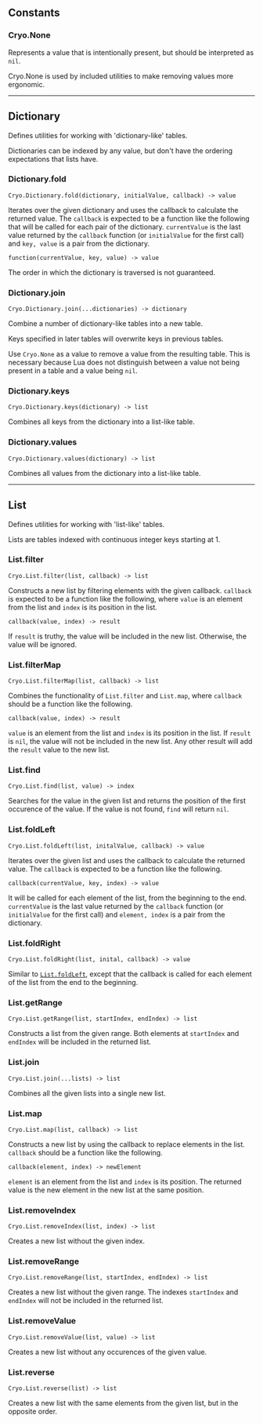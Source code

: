 ## Constants

### Cryo.None
Represents a value that is intentionally present, but should be interpreted
as `nil`.

Cryo.None is used by included utilities to make removing values more
ergonomic.

---

## Dictionary
Defines utilities for working with 'dictionary-like' tables.

Dictionaries can be indexed by any value, but don't have the ordering
expectations that lists have.

### Dictionary.fold
```
Cryo.Dictionary.fold(dictionary, initialValue, callback) -> value
```
Iterates over the given dictionary and uses the callback to calculate the
returned value. The `callback` is expected to be a function like the following
that will be called for each pair of the dictionary. `currentValue` is the
last value returned by the `callback` function (or `initialValue` for the
first call) and `key, value` is a pair from the dictionary.

```
function(currentValue, key, value) -> value
```

The order in which the dictionary is traversed is not guaranteed.

### Dictionary.join
```
Cryo.Dictionary.join(...dictionaries) -> dictionary
```
Combine a number of dictionary-like tables into a new table.

Keys specified in later tables will overwrite keys in previous tables.

Use `Cryo.None` as a value to remove a value from the resulting table. This
is necessary because Lua does not distinguish between a value not being
present in a table and a value being `nil`.

### Dictionary.keys
```
Cryo.Dictionary.keys(dictionary) -> list
```
Combines all keys from the dictionary into a list-like table.

### Dictionary.values
```
Cryo.Dictionary.values(dictionary) -> list
```
Combines all values from the dictionary into a list-like table.

---

## List
Defines utilities for working with 'list-like' tables.

Lists are tables indexed with continuous integer keys starting at 1.

### List.filter
```
Cryo.List.filter(list, callback) -> list
```
Constructs a new list by filtering elements with the given callback.
`callback` is expected to be a function like the following, where `value`
is an element from the list and `index` is its position in the list.

```
callback(value, index) -> result
```

If `result` is truthy, the value will be included in the new list. Otherwise,
the value will be ignored.

### List.filterMap
```
Cryo.List.filterMap(list, callback) -> list
```
Combines the functionality of `List.filter` and `List.map`, where `callback`
should be a function like the following.

```
callback(value, index) -> result
```

`value` is an element from the list and `index` is its position in the list.
If `result` is `nil`, the value will not be included in the new list. Any other
result will add the `result` value to the new list.

### List.find
```
Cryo.List.find(list, value) -> index
```
Searches for the value in the given list and returns the position of the first
occurence of the value. If the value is not found, `find` will return `nil`.

### List.foldLeft
```
Cryo.List.foldLeft(list, initalValue, callback) -> value
```
Iterates over the given list and uses the callback to calculate the returned
value. The `callback` is expected to be a function like the following.

```
callback(currentValue, key, index) -> value
```

It will be called for each element of the list, from the beginning to the
end. `currentValue` is the last value returned by the `callback` function
(or `initialValue` for the first call) and `element, index` is a pair from
the dictionary.

### List.foldRight
```
Cryo.List.foldRight(list, inital, callback) -> value
```
Similar to [`List.foldLeft`](#list-foldLeft), except that the callback is
called for each element of the list from the end to the beginning.

### List.getRange
```
Cryo.List.getRange(list, startIndex, endIndex) -> list
```
Constructs a list from the given range. Both elements at `startIndex` and
`endIndex` will be included in the returned list.

### List.join
```
Cryo.List.join(...lists) -> list
```
Combines all the given lists into a single new list.

### List.map
```
Cryo.List.map(list, callback) -> list
```
Constructs a new list by using the callback to replace elements in the list.
`callback` should be a function like the following.

```
callback(element, index) -> newElement
```

`element` is an element from the list and `index` is its position. The
returned value is the new element in the new list at the same position.

### List.removeIndex
```
Cryo.List.removeIndex(list, index) -> list
```
Creates a new list without the given index.

### List.removeRange
```
Cryo.List.removeRange(list, startIndex, endIndex) -> list
```
Creates a new list without the given range. The indexes `startIndex` and
`endIndex` will not be included in the returned list.

### List.removeValue
```
Cryo.List.removeValue(list, value) -> list
```
Creates a new list without any occurences of the given value.

### List.reverse
```
Cryo.List.reverse(list) -> list
```
Creates a new list with the same elements from the given list, but in the
opposite order.
